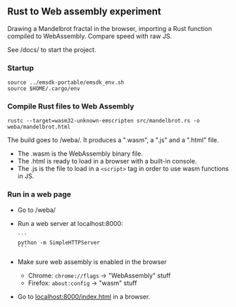 
Rust to Web assembly experiment
-------------------------------

Drawing a Mandelbrot fractal in the browser,
importing a Rust function compiled to WebAssembly.
Compare speed with raw JS.

See /docs/ to start the project.

### Startup

    source ../emsdk-portable/emsdk_env.sh
    source $HOME/.cargo/env

### Compile Rust files to Web Assembly

    rustc --target=wasm32-unknown-emscripten src/mandelbrot.rs -o weba/mandelbrot.html

The build goes to /weba/. It produces a ".wasm", a ".js" and a ".html" file.

* The .wasm is the WebAssembly binary file.
* The .html is ready to load in a browser with a built-in console.
* The .js is the file to load in a `<script>` tag in order to use wasm functions in JS.

### Run in a web page

- Go to /weba/
- Run a web server at localhost:8000:

      ```
      python -m SimpleHTTPServer
      ```
      
- Make sure web assembly is enabled in the browser
    - Chrome: `chrome://flags` -> "WebAssembly" stuff  
    - Firefox: `about:config` -> "wasm" stuff 
- Go to [localhost:8000/index.html](localhost:8000/index.html)
  in a browser.

